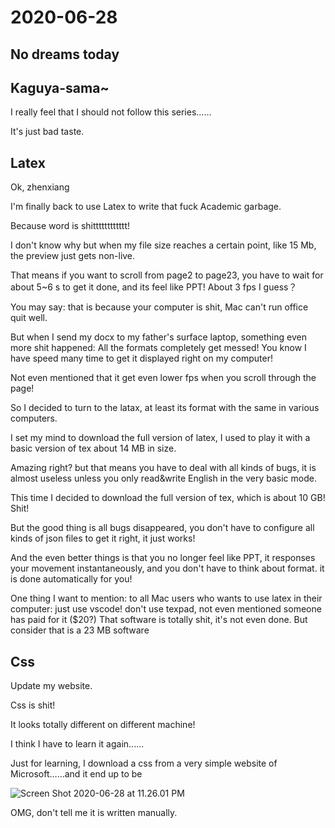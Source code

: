 # 2020-06-28

## No dreams today



## Kaguya-sama~

I really feel that I should not follow this series......

It's just bad taste.

## Latex

Ok, zhenxiang

I'm finally back to use Latex to write that fuck Academic garbage.

Because word is shitttttttttttt!

I don't know why but when my file size reaches a certain point, like 15 Mb, the preview just gets non-live.

That means if you want to scroll from page2 to page23, you have to wait for about 5~6 s to get it done, and its feel like PPT! About 3 fps I guess？

You may say: that is because your computer is shit, Mac can't run office quit well.

But when I send my docx to my father's surface laptop, something even more shit happened: All the formats completely get messed! You know I have speed many time to get it displayed right on my computer!

Not even mentioned that it get even lower fps when you scroll through the page!



So I decided to turn to the  latax, at least its format with the same in various computers.

I set my mind to download the full version of latex, I used to play it with a basic version of tex about 14 MB in size.

Amazing right? but that means you have to deal with all kinds of bugs, it is almost useless unless you only read&write English in the very basic mode.

This time I decided to download the full version of tex, which is about 10 GB! Shit!

But the good thing is all bugs disappeared, you don't have to configure all kinds of json files to get it right, it just works!

And the even better things is that you no longer feel like PPT, it responses your movement instantaneously, and you don't have to think about format. it is done automatically for you!

One thing I want to mention: to all Mac users who wants to use latex in their computer: just use vscode! don't use texpad, not even mentioned someone has paid for it ($20?) That software is totally shit, it's not even done. But consider that is a 23 MB software 

## Css

Update my website.

Css is shit!

It looks totally different on different machine!

I think I have to learn it again......



Just for learning, I download a css from a very simple website of Microsoft……and it end up to be

![Screen Shot 2020-06-28 at 11.26.01 PM](https://tva1.sinaimg.cn/large/007S8ZIlgy1gg8f4txsotj30v80dc765.jpg)

OMG, don't tell me it is written manually.

